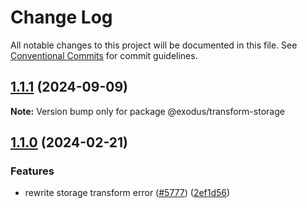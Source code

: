 # Change Log

All notable changes to this project will be documented in this file.
See [Conventional Commits](https://conventionalcommits.org) for commit guidelines.

## [1.1.1](https://github.com/ExodusMovement/exodus-hydra/compare/@exodus/transform-storage@1.1.0...@exodus/transform-storage@1.1.1) (2024-09-09)

**Note:** Version bump only for package @exodus/transform-storage

## [1.1.0](https://github.com/ExodusMovement/exodus-hydra/compare/@exodus/transform-storage@1.0.0...@exodus/transform-storage@1.1.0) (2024-02-21)

### Features

- rewrite storage transform error ([#5777](https://github.com/ExodusMovement/exodus-hydra/issues/5777)) ([2ef1d56](https://github.com/ExodusMovement/exodus-hydra/commit/2ef1d5658b169a4fdc323afac699f6da20b12d1a))
